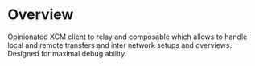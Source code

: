 # Overview

Opinionated XCM client to relay and composable which allows to handle local and remote transfers and inter network setups and overviews. Designed for maximal debug ability.